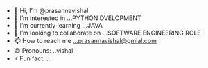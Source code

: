 - 👋 Hi, I’m @prasannavishal
- 👀 I’m interested in ...PYTHON DVELOPMENT
- 🌱 I’m currently learning ...JAVA
- 💞️ I’m looking to collaborate on ...SOFTWARE ENGINEERING ROLE
- 📫 How to reach me ...prasannavishal@gmial.com
- 😄 Pronouns: ..vishal
- ⚡ Fun fact: ...

<!---
prasannavishal/prasannavishal is a ✨ special ✨ repository because its `README.md` (this file) appears on your GitHub profile.
You can click the Preview link to take a look at your changes.
--->
